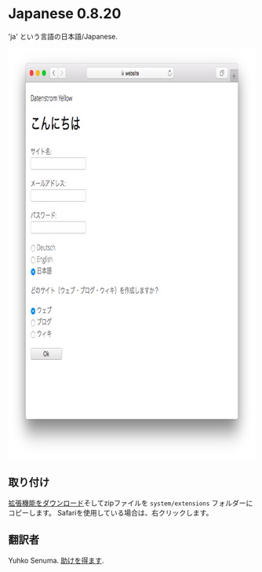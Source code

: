 Japanese 0.8.20
===============
'ja' という言語の日本語/Japanese.

<p align="center"><img src="japanese-screenshot.png?raw=true" width="795" height="836" alt="Screenshot"></p>

## 取り付け

[拡張機能をダウンロード](https://github.com/datenstrom/yellow-extensions/raw/master/zip/japanese.zip)そしてzipファイルを `system/extensions` フォルダーにコピーします。 Safariを使用している場合は、右クリックします。

## 翻訳者

Yuhko Senuma. [助けを得ます](https://datenstrom.se/yellow/help/).

